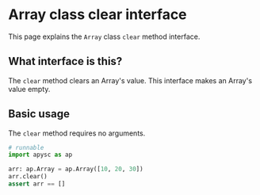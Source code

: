 # Array class clear interface

This page explains the `Array` class `clear` method interface.

## What interface is this?

The `clear` method clears an Array's value. This interface makes an Array's value empty.

## Basic usage

The `clear` method requires no arguments.

```py
# runnable
import apysc as ap

arr: ap.Array = ap.Array([10, 20, 30])
arr.clear()
assert arr == []
```
